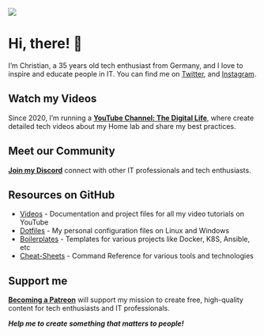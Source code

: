 ![](https://cnd-prod-1.s3.us-west-004.backblazeb2.com/new-banner4-scaled-for-github.jpg)

# Hi, there! 👋

I’m Christian, a 35 years old tech enthusiast from Germany, and I love to inspire and educate people in IT. You can find me on [Twitter](https://twitter.com/christian_tdl), and [Instagram](https://www.instagram.com/christian_tdl/).

## Watch my Videos

Since 2020, I’m running a **[YouTube Channel: The Digital Life](https://www.youtube.com/channel/UCZNhwA1B5YqiY1nLzmM0ZRg)**, where create detailed tech videos about my Home lab and share my best practices.

## Meet our Community

**[Join my Discord](https://discord.com/invite/bz2SN7d)** connect with other IT professionals and tech enthusiasts.

## Resources on GitHub

- [Videos](https://github.com/xcad2k/videos) - Documentation and project files for all my video tutorials on YouTube
- [Dotfiles](https://github.com/xcad2k/dotfiles) - My personal configuration files on Linux and Windows
- [Boilerplates](https://github.com/xcad2k/boilerplates) - Templates for various projects like Docker, K8S, Ansible, etc
- [Cheat-Sheets](https://github.com/xcad2k/cheat-sheets) - Command Reference for various tools and technologies

## Support me

**[Becoming a Patreon](https://www.patreon.com/christianlempa)** will support my mission to create free, high-quality content for tech enthusiasts and IT professionals.

***Help me to create something that matters to people!***
